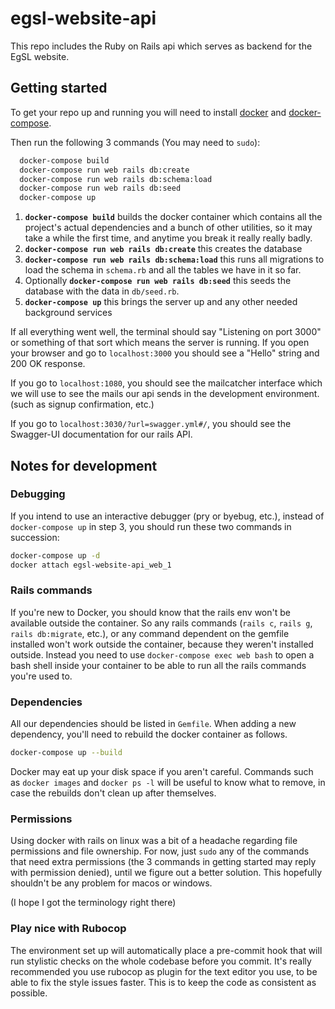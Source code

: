 # egsl-website-api
This repo includes the Ruby on Rails api which serves as backend for the EgSL website.

## Getting started
To get your repo up and running you will need to install [docker](https://docs.docker.com/install/) and [docker-compose](https://docs.docker.com/compose/install/).

Then run the following 3 commands (You may need to `sudo`):
```bash
  docker-compose build
  docker-compose run web rails db:create
  docker-compose run web rails db:schema:load
  docker-compose run web rails db:seed
  docker-compose up
  ```
1. **`docker-compose build`** builds the docker container which contains all the project's actual dependencies and a bunch of other utilities, so it may take a while the first time, and anytime you break it really really badly.
2. **`docker-compose run web rails db:create`** this creates the database
3. **`docker-compose run web rails db:schema:load`** this runs all migrations to load the schema in `schema.rb` and all the tables we have in it so far.
4. Optionally **`docker-compose run web rails db:seed`** this seeds the database with the data in `db/seed.rb`.
5. **`docker-compose up`** this brings the server up and any other needed background services

If all everything went well, the terminal should say "Listening on port 3000" or something of that sort which means the server is running. If you open your browser and go to `localhost:3000` you should see a "Hello" string and 200 OK response.

If you go to `localhost:1080`, you should see the mailcatcher interface which we will use to see the mails our api sends in the development environment. (such as signup confirmation, etc.)

If you go to `localhost:3030/?url=swagger.yml#/`, you should see the Swagger-UI documentation for our rails API.

## Notes for development
### Debugging
If you intend to use an interactive debugger (pry or byebug, etc.), instead of `docker-compose up` in step 3, you should run these two commands in succession:
  ```bash
  docker-compose up -d
  docker attach egsl-website-api_web_1
  ```
### Rails commands
If you're new to Docker, you should know that the rails env won't be available outside the container. So any rails commands (`rails c`, `rails g`, `rails db:migrate`, etc.), or any command dependent on the gemfile installed won't work outside the container, because they weren't installed outside. Instead you need to use `docker-compose exec web bash` to open a bash shell inside your container to be able to run all the rails commands you're used to. 

### Dependencies
All our dependencies should be listed in `Gemfile`. When adding a new dependency, you'll need to rebuild the docker container as follows.
```bash
docker-compose up --build
```
Docker may eat up your disk space if you aren't careful. Commands such as `docker images` and `docker ps -l` will be useful to know what to remove, in case the rebuilds don't clean up after themselves.

### Permissions
Using docker with rails on linux was a bit of a headache regarding file permissions and file ownership. For now, just `sudo` any of the commands that need extra permissions (the 3 commands in getting started may reply with permission denied), until we figure out a better solution. This hopefully shouldn't be any problem for macos or windows.

(I hope I got the terminology right there)

### Play nice with Rubocop
The environment set up will automatically place a pre-commit hook that will run stylistic checks on the whole codebase before you commit. It's really recommended you use rubocop as plugin for the text editor you use, to be able to fix the style issues faster. This is to keep the code as consistent as possible.
